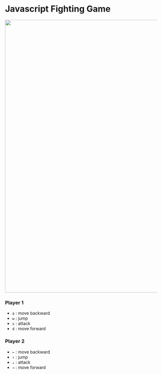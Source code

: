 # Javascript Fighting Game

<img src="https://github.com/menuin/fighting-game/assets/63971484/a9dfdd86-d819-48ce-bf2d-e48feb9d4160" width=900/>

### Player 1
- `a` : move backward <br/> 
- `w` : jump <br/>
- `s` : attack <br/>
- `d` : move forward <br/>

### Player 2
- `←` : move backward <br/> 
- `↑` : jump <br/>
- `↓` : attack <br/>
- `→` : move forward <br/>
